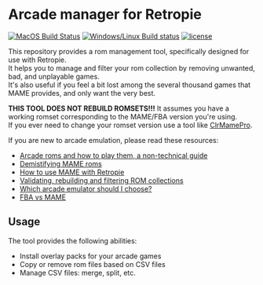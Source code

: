# Arcade manager for Retropie

[![MacOS Build Status](https://travis-ci.org/cosmo0/retropie-arcade-manager.svg?branch=master)](https://travis-ci.org/cosmo0/retropie-arcade-manager)
[![Windows/Linux Build status](https://ci.appveyor.com/api/projects/status/npgiar9ncapx2al4?svg=true)](https://ci.appveyor.com/project/cosmo0/retropie-arcade-manager)
[![license](https://img.shields.io/github/license/cosmo0/retropie-arcade-manager.svg)](https://github.com/cosmo0/retropie-arcade-manager/blob/master/LICENSE.md)

This repository provides a rom management tool, specifically designed for use with Retropie.  
It helps you to manage and filter your rom collection by removing unwanted, bad, and unplayable games.  
It's also useful if you feel a bit lost among the several thousand games that MAME provides, and only want the very best.

**THIS TOOL DOES NOT REBUILD ROMSETS!!!** It assumes you have a working romset corresponding to the MAME/FBA version you're using.  
If you ever need to change your romset version use a tool like [ClrMamePro](https://mamedev.emulab.it/clrmamepro/).

If you are new to arcade emulation, please read these resources:

* [Arcade roms and how to play them, a non-technical guide](https://retropie.org.uk/forum/topic/7247/)
* [Demistifying MAME roms](https://choccyhobnob.com/mame/demystifying-mame-roms/)
* [How to use MAME with Retropie](https://retropie.org.uk/forum/topic/2859/)
* [Validating, rebuilding and filtering ROM collections](https://github.com/RetroPie/RetroPie-Setup/wiki/Validating,-Rebuilding,-and-Filtering-ROM-Collections)
* [Which arcade emulator should I choose?](https://www.reddit.com/r/RetroPie/comments/6v86nd/what_rom_set_works_best_with_mame/dlyhccz/)
* [FBA vs MAME](https://retropie.org.uk/forum/topic/13769/)

## Usage

The tool provides the following abilities:

* Install overlay packs for your arcade games
* Copy or remove rom files based on CSV files
* Manage CSV files: merge, split, etc.
